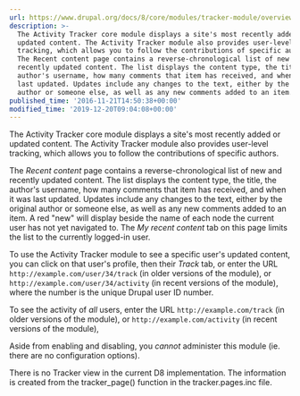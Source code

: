 ```yaml
---
url: https://www.drupal.org/docs/8/core/modules/tracker-module/overview
description: >-
  The Activity Tracker core module displays a site's most recently added or
  updated content. The Activity Tracker module also provides user-level
  tracking, which allows you to follow the contributions of specific authors.
  The Recent content page contains a reverse-chronological list of new and
  recently updated content. The list displays the content type, the title, the
  author's username, how many comments that item has received, and when it was
  last updated. Updates include any changes to the text, either by the original
  author or someone else, as well as any new comments added to an item.
published_time: '2016-11-21T14:50:38+00:00'
modified_time: '2019-12-20T09:04:08+00:00'
---
```

The Activity Tracker core module displays a site's most recently added or updated content. The Activity Tracker module also provides user-level tracking, which allows you to follow the contributions of specific authors.

The _Recent content_ page contains a reverse-chronological list of new and recently updated content. The list displays the content type, the title, the author's username, how many comments that item has received, and when it was last updated. Updates include any changes to the text, either by the original author or someone else, as well as any new comments added to an item. A red "new" will display beside the name of each node the current user has not yet navigated to. The _My recent content_ tab on this page limits the list to the currently logged-in user.

To use the Activity Tracker module to see a specific user's updated content, you can click on that user's profile, then their _Track_ tab, or enter the URL `http://example.com/user/34/track` (in older versions of the module), or `http://example.com/user/34/activity` (in recent versions of the module), where the number is the unique Drupal user ID number.

To see the activity of _all_ users, enter the URL `http://example.com/track` (in older versions of the module), or `http://example.com/activity` (in recent versions of the module),

Aside from enabling and disabling, you _cannot_ administer this module (ie. there are no configuration options). 

There is no Tracker view in the current D8 implementation. The information is created from the tracker\_page() function in the tracker.pages.inc file.